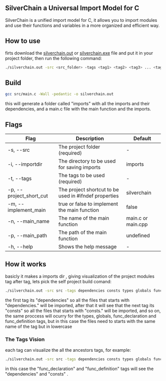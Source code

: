 
## SilverChain a Universal Import Model for C

SilverChain is a unified import model for C, it allows you to import modules and use their functions and variables in a more organized and efficient way.


## How to use

firts download the [silverchain.out](https://github.com/OUIsolutions/SilverChain/releases/download/v0.01/silverchain.out) or
[silverchain.exe](https://github.com/OUIsolutions/SilverChain/releases/download/v0.01/silverchain.exe)
file and put it in your project folder, then run the following command:

```bash
./silverchain.out -src <src_folder> -tags <tag1> <tag2> <tag3> ... <tagN>
```
## Build

```bash
gcc src/main.c -Wall -pedantic -o silverchain.out
```

this will generate a folder called "imports" with all the imports and their dependencies, and a main.c file with the main function and the imports.


## Flags

| Flag | Description | Default |
|------|-------------|---------|
| -s, --src | The project folder (required) | - |
| -i, --importdir | The directory to be used for saving imports | imports |
| -t, --tags | The tags to be used (required) | - |
| -p, --project_short_cut | The project shortcut to be used in #ifndef properties | silverchain |
| -m, --implement_main | true or false to implement the main function | false |
| -n, --main_name | The name of the main function | main.c or main.cpp |
| -p, --main_path | The path of the main function | undefined |
| -h, --help | Shows the help message | - |

## How it works
basicly it makes a imports dir , giving visualization of the project modules tag after tag, lets pick the self project build comand:


```bash
./silverchain.out -src src -tags dependencies consts types globals func_declaration func_definition
```
the first tag its "dependencies" so all the files that starts with "dependencies." will be imported, after that it will see that the next tag its "consts" so all the files that starts with "consts." will be imported, and so on, the same proccess will ocurry for the types, globals, func_declaration and func_definition tags, but in this case the files need to starts with the same name of the tag but in lowercase
### The Tags Vision
each tag can visualize the all the ancestors tags, for example:

```bash
./silverchain.out -src src -tags dependencies consts types globals func_declaration func_definition
```

in this case the "func_declaration" and "func_definition" tags will see the "dependencies" and "consts" .
